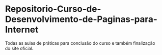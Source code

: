 # Repositorio-Curso-de-Desenvolvimento-de-Paginas-para-Internet
Todas as aulas de práticas para conclusão do curso e também finalização do site oficial.
